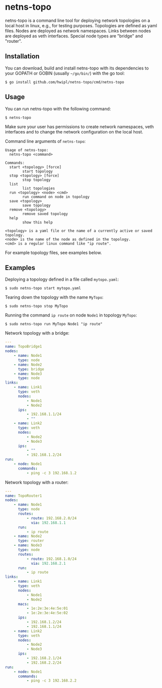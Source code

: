 # netns-topo

netns-topo is a command line tool for deploying network topologies on a local
host in linux, e.g., for testing purposes. Topologies are defined as yaml
files. Nodes are deployed as network namespaces. Links between nodes are
deployed as veth interfaces. Special node types are "bridge" and "router".

## Installation

You can download, build and install netns-topo with its dependencies to your
GOPATH or GOBIN (usually `~/go/bin/`) with the go tool:

```console
$ go install github.com/hwipl/netns-topo/cmd/netns-topo
```

## Usage

You can run netns-topo with the following command:

```console
$ netns-topo
```

Make sure your user has permissions to create network namespaces, veth
interfaces and to change the network configuration on the local host.

Command line arguments of `netns-topo`:

```
Usage of netns-topo:
  netns-topo <command>

Commands:
  start <topology> [force]
        start topology
  stop <topology> [force]
        stop topology
  list
        list topologies
  run <topology> <node> <cmd>
        run command on node in topology
  save <topology>
        save topology
  remove <topology>
        remove saved topology
  help
        show this help

<topology> is a yaml file or the name of a currently active or saved topology.
<node> is the name of the node as defined in the topology.
<cmd> is a regular linux command like "ip route".
```

For example topology files, see examples below.

## Examples

Deploying a topology defined in a file called `mytopo.yaml`:

```console
$ sudo netns-topo start mytopo.yaml
```

Tearing down the topology with the name `MyTopo`:

```console
$ sudo netns-topo stop MyTopo
```

Running the command `ip route` on node `Node1` in topology `MyTopo`:

```console
$ sudo netns-topo run MyTopo Node1 "ip route"
```

Network topology with a bridge:

```yaml
---
name: TopoBridge1
nodes:
    - name: Node1
      type: node
    - name: Node2
      type: bridge
    - name: Node3
      type: node
links:
    - name: Link1
      type: veth
      nodes:
          - Node1
          - Node2
      ips:
          - 192.168.1.1/24
          - ""
    - name: Link2
      type: veth
      nodes:
          - Node2
          - Node3
      ips:
          - ""
          - 192.168.1.2/24
run:
    - node: Node1
      commands:
          - ping -c 3 192.168.1.2
```

Network topology with a router:

```yaml
---
name: TopoRouter1
nodes:
    - name: Node1
      type: node
      routes:
          - route: 192.168.2.0/24
            via: 192.168.1.1
      run:
          - ip route
    - name: Node2
      type: router
    - name: Node3
      type: node
      routes:
          - route: 192.168.1.0/24
            via: 192.168.2.1
      run:
          - ip route
links:
    - name: Link1
      type: veth
      nodes:
          - Node1
          - Node2
      macs:
          - 1e:2e:3e:4e:5e:01
          - 1e:2e:3e:4e:5e:02
      ips:
          - 192.168.1.2/24
          - 192.168.1.1/24
    - name: Link2
      type: veth
      nodes:
          - Node2
          - Node3
      ips:
          - 192.168.2.1/24
          - 192.168.2.2/24
run:
    - node: Node1
      commands:
          - ping -c 3 192.168.2.2
```
